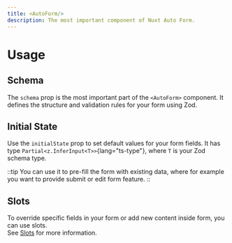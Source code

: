 ```yaml
---
title: <AutoForm/>
description: The most important component of Nuxt Auto Form.
---
```


# Usage

## Schema

The `schema` prop is the most important part of the `<AutoForm>` component.
It defines the structure and validation rules for your form using Zod.

## Initial State

Use the `initialState` prop to set default values for your form fields.
It has type `Partial<z.InferInput<T>>`{lang="ts-type"}, where `T` is your Zod schema type.

::tip
You can use it to pre-fill the form with existing data, where for example
you want to provide submit or edit form feature.
::

## Slots

To override specific fields in your form or add new content inside form, you can use slots.\
See [Slots](/customization/slots) for more information.
